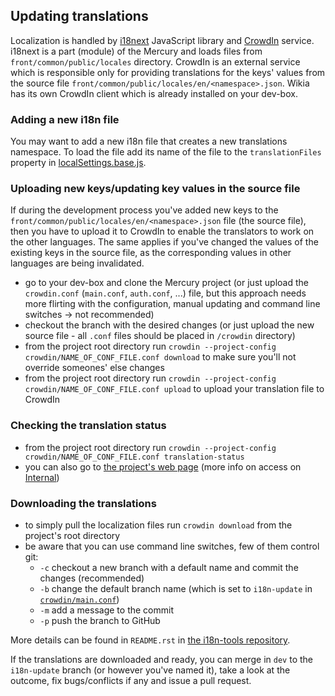 ## Updating translations
Localization is handled by [i18next](http://i18next.com/) JavaScript library and [CrowdIn](https://crowdin.com/) service. i18next is a part (module) of the Mercury and loads files from `front/common/public/locales` directory. CrowdIn is an external service which is responsible only for providing translations for the keys' values from the source file `front/common/public/locales/en/<namespace>.json`. Wikia has its own CrowdIn client which is already installed on your dev-box.

### Adding a new i18n file
You may want to add a new i18n file that creates a new translations namespace. To load the file add its name of the file to the `translationFiles` property in  [localSettings.base.js](https://github.com/Wikia/mercury/blob/dev/server/config/localSettings.base.js).

### Uploading new keys/updating key values in the source file
If during the development process you've added new keys to the `front/common/public/locales/en/<namespace>.json` file (the source file), then you have to upload it to CrowdIn to enable the translators to work on the other languages. The same applies if you've changed the values of the existing keys in the source file, as the corresponding values in other languages are being invalidated.
* go to your dev-box and clone the Mercury project (or just upload the `crowdin.conf` (`main.conf`, `auth.conf`, ...) file, but this approach needs more flirting with the configuration, manual updating and command line switches → not recommended)
* checkout the branch with the desired changes (or just upload the new source file - all `.conf` files should be placed in `/crowdin` directory)
* from the project root directory run `crowdin --project-config crowdin/NAME_OF_CONF_FILE.conf download` to make sure you'll not override someones' else changes
* from the project root directory run `crowdin --project-config crowdin/NAME_OF_CONF_FILE.conf upload` to upload your translation file to CrowdIn

### Checking the translation status
* from the project root directory run `crowdin --project-config crowdin/NAME_OF_CONF_FILE.conf translation-status`
* you can also go to [the project's web page](https://crowdin.com/project/mercury) (more info on access on [Internal](https://one.wikia-inc.com/wiki/Crowdin))

### Downloading the translations
* to simply pull the localization files run `crowdin download` from the project's root directory
* be aware that you can use command line switches, few of them control git:
    * `-c` checkout a new branch with a default name and commit the changes (recommended)
    * `-b` change the default branch name (which is set to `i18n-update` in [`crowdin/main.conf`](https://github.com/Wikia/mercury/blob/dev/crowdin/main.conf#L3))
    * `-m` add a message to the commit
    * `-p` push the branch to GitHub

More details can be found in `README.rst` in [the i18n-tools repository](https://github.com/Wikia/i18n-tools).

If the translations are downloaded and ready, you can merge in `dev` to the `i18n-update` branch (or however you've named it), take a look at the outcome, fix bugs/conflicts if any and issue a pull request.
